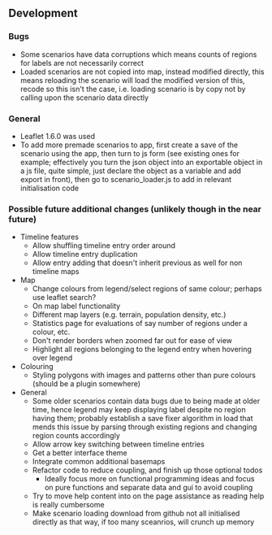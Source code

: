## Development

### Bugs
- Some scenarios have data corruptions which means counts of regions for labels are not necessarily correct
- Loaded scenarios are not copied into map, instead modified directly, this means reloading the scenario will load the modified version of this, recode so this isn't the case, i.e. loading scenario is by copy not by calling upon the scenario data directly

### General
- Leaflet 1.6.0 was used
- To add more premade scenarios to app, first create a save of the scenario using the app, then turn to js form (see existing ones for example; effectively you turn the json object into an exportable object in a js file, quite simple, just declare the object as a variable and add export in front), then go to scenario_loader.js to add in relevant initialisation code

### Possible future additional changes (unlikely though in the near future)
- Timeline features
	- Allow shuffling timeline entry order around
	- Allow timeline entry duplication
	- Allow entry adding that doesn't inherit previous as well for non timeline maps
- Map
	- Change colours from legend/select regions of same colour; perhaps use leaflet search?
	- On map label functionality
	- Different map layers (e.g. terrain, population density, etc.)
	- Statistics page for evaluations of say number of regions under a colour, etc.
	- Don't render borders when zoomed far out for ease of view
	- Highlight all regions belonging to the legend entry when hovering over legend
- Colouring
	- Styling polygons with images and patterns other than pure colours (should be a plugin somewhere)
- General
	- Some older scenarios contain data bugs due to being made at older time, hence legend may keep displaying label despite no region having them; probably establish a save fixer algorithm in load that mends this issue by parsing through existing regions and changing region counts accordingly
	- Allow arrow key switching between timeline entries
	- Get a better interface theme
	- Integrate common additional basemaps
	- Refactor code to reduce coupling, and finish up those optional todos
  		- Ideally focus more on functional programming ideas and focus on pure functions and separate data and gui to avoid coupling
	- Try to move help content into on the page assistance as reading help is really cumbersome
	- Make scenario loading download from github not all initialised directly as that way, if too many sceanrios, will crunch up memory
